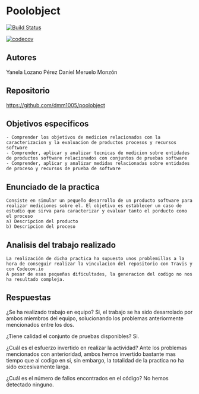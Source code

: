 Poolobject
==========

[![Build Status](https://www.travis-ci.com/dmm1005/poolobject.svg?branch=master)](https://www.travis-ci.com/dmm1005/poolobject)

[![codecov](https://codecov.io/gh/dmm1005/poolobject/branch/master/graph/badge.svg?token=0CNGOV3UUL)](https://codecov.io/gh/dmm10005/poolobject)


## **Autores**
Yanela Lozano Pérez
Daniel Meruelo Monzón


## **Repositorio**

https://github.com/dmm1005/poolobject


## **Objetivos especificos**

	- Comprender los objetivos de medicion relacionados con la caracterizacion y la evaluacion de productos procesos y recursos software
	- Comprender, aplicar y analizar tecnicas de medicion sobre entidades de productos software relacionados con conjuntos de pruebas software
	- Comprender, aplicar y analizar medidas relacionadas sobre entidades de proceso y recursos de prueba de software

## **Enunciado de la practica**
	Consiste en simular un pequeño desarrollo de un producto software para realizar mediciones sobre el. El objetivo es establecer un caso de estudio que sirva para caracterizar y evaluar tanto el porducto como el proceso
	a) Descripcion del producto
	b) Descripcion del proceso


## **Analisis del trabajo realizado**
	La realización de dicha practica ha supuesto unos problemillas a la hora de conseguir realizar la vinculacion del repositorio con Travis y con Codecov.io
	A pesar de esas pequeñas dificultades, la generacion del codigo no nos ha resultado compleja.

## **Respuestas**

¿Se ha realizado trabajo en equipo?
Si, el trabajo se ha sido desarrolado por ambos miembros del equipo, solucionando los problemas anteriormente mencionados entre los dos.

¿Tiene calidad el conjunto de pruebas disponibles?
Si.

¿Cuál es el esfuerzo invertido en realizar la actividad?
Ante los problemas mencionados con anterioridad, ambos hemos invertido bastante mas tiempo que al codigo en si, sin embargo, la totalidad de la practica no ha sido excesivamente larga.

¿Cuál es el número de fallos encontrados en el código?
No hemos detectado ninguno.
